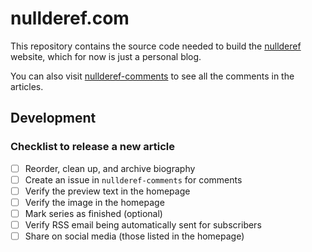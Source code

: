 # nullderef.com

This repository contains the source code needed to build the
[nullderef](https://nullderef.com) website, which for now is just a personal
blog.

You can also visit
[nullderef-comments](https://github.com/marioortizmanero/nullderef.com-comments)
to see all the comments in the articles.

## Development

### Checklist to release a new article

- [ ] Reorder, clean up, and archive biography
- [ ] Create an issue in `nullderef-comments` for comments
- [ ] Verify the preview text in the homepage
- [ ] Verify the image in the homepage
- [ ] Mark series as finished (optional)
- [ ] Verify RSS email being automatically sent for subscribers
- [ ] Share on social media (those listed in the homepage)
